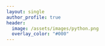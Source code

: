 ```yaml
---
layout: single
author_profile: true
header:
  image: /assets/images/python.png
  overlay_color: "#000"
---
```

